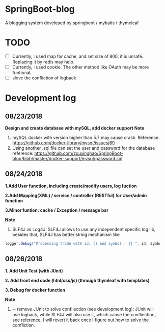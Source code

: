 # SpringBoot-blog
A blogging system developed by springboot / mybatis / thymeleaf


# TODO 
- [ ] Currently, I used map for cache, and set size of 800, it is unsafe. Replacing it by redis may help.
- [ ] Currently, I used cookie. The other method like OAuth may be more funtional.
- [ ] slove the confliction of logback

# Development log
## 08/23/2018
__Design and create database with mySQL, add docker support__
**Note**
1. mySQL docker with version higher than 5.7 may cause crash. 
   Reference: https://github.com/docker-library/mysql/issues/69
2. Using another .sql file can set the user and password for the database
   reference: https://github.com/zouxinghao/SpringBoot-blog/blob/master/docker-support/mysql/password.sql
## 08/24/2018
__1.Add User function, including create/modify users, log fuction__

__2.Add Mapping(XML) / service / controller (RESTful) for User/admin function__

__3.Minor funtion: cache / Exception / message bar__

**Note**
1. SLF4J vs Log4J:
SLF4J allows to use any independent specific log lib, besides that, SLF4J has better string mechanism like 
```java
logger.debug("Processing trade with id: {} and symbol : {} ", id, symbol);
```

## 08/26/2018
__1. Add Unit Test (with JUnit)__

__2. Add front end code (htnl/css/js) (through thymleaf with templates)__

__3. Debug for docker function__

**Note**
1. ➖ remove JUnit to solve confliection (see development log): JUnit will use logback, while SLF4J will also use it, which cause the confliection, see [reference](https://github.com/spring-projects/spring-boot/issues/4341). I will revert it back once I figure out how to solve the confliction. 

